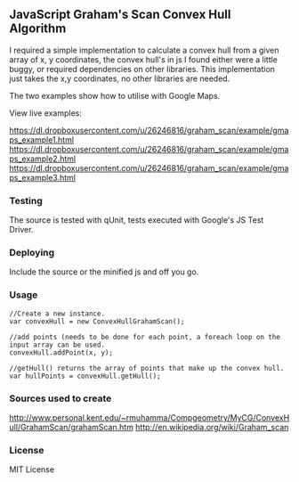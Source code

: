 ## JavaScript Graham's Scan Convex Hull Algorithm

I required a simple implementation to calculate a convex hull from a given array of x, y coordinates,
the convex hull's in js I found either were a little buggy, or required dependencies on other libraries.
This implementation just takes the x,y coordinates, no other libraries are needed.

The two examples show how to utilise with Google Maps.

View live examples:

https://dl.dropboxusercontent.com/u/26246816/graham_scan/example/gmaps_example1.html
https://dl.dropboxusercontent.com/u/26246816/graham_scan/example/gmaps_example2.html
https://dl.dropboxusercontent.com/u/26246816/graham_scan/example/gmaps_example3.html


### Testing

The source is tested with qUnit, tests executed with Google's JS Test Driver.

### Deploying

Include the source or the minified js and off you go.


### Usage

    //Create a new instance.
    var convexHull = new ConvexHullGrahamScan();

    //add points (needs to be done for each point, a foreach loop on the input array can be used.
    convexHull.addPoint(x, y);

    //getHull() returns the array of points that make up the convex hull.
    var hullPoints = convexHull.getHull();


### Sources used to create

http://www.personal.kent.edu/~rmuhamma/Compgeometry/MyCG/ConvexHull/GrahamScan/grahamScan.htm
http://en.wikipedia.org/wiki/Graham_scan

### License

MIT License